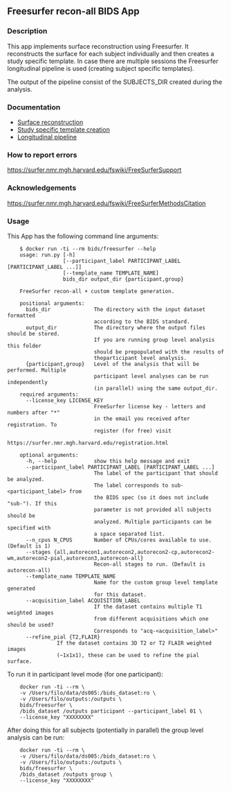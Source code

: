 ## Freesurfer recon-all BIDS App
### Description
This app implements surface reconstruction using Freesurfer. It reconstructs the surface for each subject individually and then
creates a study specific template. In case there are multiple sessions the Freesurfer longitudinal pipeline is used (creating subject specific templates).

The output of the pipeline consist of the SUBJECTS_DIR created during the analysis.

### Documentation
 - [Surface reconstruction](https://surfer.nmr.mgh.harvard.edu/fswiki/recon-all)
 - [Study specific template creation](https://surfer.nmr.mgh.harvard.edu/fswiki/SurfaceRegAndTemplates#CreatingaregistrationtemplateinitializedwithFreeSurfertemplate.28DG.29)
 - [Longitudinal pipeline](https://surfer.nmr.mgh.harvard.edu/fswiki/LongitudinalProcessing)

### How to report errors
https://surfer.nmr.mgh.harvard.edu/fswiki/FreeSurferSupport

### Acknowledgements
https://surfer.nmr.mgh.harvard.edu/fswiki/FreeSurferMethodsCitation

### Usage
This App has the following command line arguments:

		$ docker run -ti --rm bids/freesurfer --help
		usage: run.py [-h]
		              [--participant_label PARTICIPANT_LABEL [PARTICIPANT_LABEL ...]]
		              [--template_name TEMPLATE_NAME]
		              bids_dir output_dir {participant,group}

		FreeSurfer recon-all + custom template generation.

		positional arguments:
		  bids_dir              The directory with the input dataset formatted
		                        according to the BIDS standard.
		  output_dir            The directory where the output files should be stored.
		                        If you are running group level analysis this folder
		                        should be prepopulated with the results of
		                        theparticipant level analysis.
		  {participant,group}   Level of the analysis that will be performed. Multiple
		                        participant level analyses can be run independently
		                        (in parallel) using the same output_dir.
		required arguments:
		  --license_key LICENSE_KEY
		                        FreeSurfer license key - letters and numbers after "*"
		                        in the email you received after registration. To
		                        register (for free) visit
		                        https://surfer.nmr.mgh.harvard.edu/registration.html
		
		optional arguments:
		  -h, --help            show this help message and exit
		  --participant_label PARTICIPANT_LABEL [PARTICIPANT_LABEL ...]
		                        The label of the participant that should be analyzed.
		                        The label corresponds to sub-<participant_label> from
		                        the BIDS spec (so it does not include "sub-"). If this
		                        parameter is not provided all subjects should be
		                        analyzed. Multiple participants can be specified with
		                        a space separated list.
		  --n_cpus N_CPUS       Number of CPUs/cores available to use. (Default is 1)
		  --stages {all,autorecon1,autorecon2,autorecon2-cp,autorecon2-wm,autorecon2-pial,autorecon3,autorecon-all}
		                        Recon-all stages to run. (Default is autorecon-all)
		  --template_name TEMPLATE_NAME
		                        Name for the custom group level template generated
		                        for this dataset.
		  --acquisition_label ACQUISITION_LABEL
                    			If the dataset contains multiple T1 weighted images
		                        from different acquisitions which one should be used?
		                        Corresponds to "acq-<acquisition_label>"
		  --refine_pial {T2,FLAIR}
		  			If the dataset contains 3D T2 or T2 FLAIR weighted images
					(~1x1x1), these can be used to refine the pial surface.

To run it in participant level mode (for one participant):

		docker run -ti --rm \
		-v /Users/filo/data/ds005:/bids_dataset:ro \
		-v /Users/filo/outputs:/outputs \
		bids/freesurfer \
		/bids_dataset /outputs participant --participant_label 01 \
		--license_key "XXXXXXXX"

After doing this for all subjects (potentially in parallel) the group level analysis
can be run:

		docker run -ti --rm \
		-v /Users/filo/data/ds005:/bids_dataset:ro \
		-v /Users/filo/outputs:/outputs \
		bids/freesurfer \
		/bids_dataset /outputs group \
		--license_key "XXXXXXXX"
